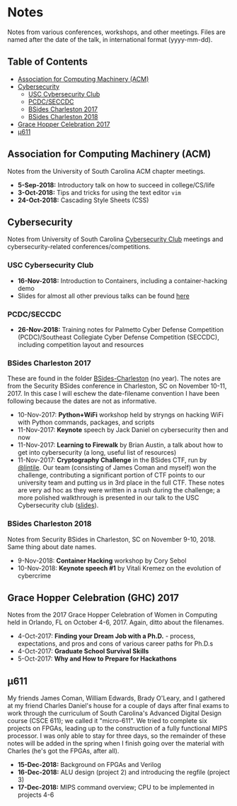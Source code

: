 # Notes

Notes from various conferences, workshops, and other meetings. Files are named after the date of the talk, in international format (yyyy-mm-dd).  

## Table of Contents
- [Association for Computing Machinery (ACM)](#association-for-computing-machinery-acm)
- [Cybersecurity](#cybersecurity)
    - [USC Cybersecurity Club](#usc-cybersecurity-club)
    - [PCDC/SECCDC](#pcdcseccdc)
    - [BSides Charleston 2017](#bsides-charleston-2017)
    - [BSides Charleston 2018](#bsides-charleston-2018)
- [Grace Hopper Celebration 2017](#grace-hopper-celebration-ghc-2017)
- [µ611](#µ611)

## Association for Computing Machinery (ACM)

Notes from the University of South Carolina ACM chapter meetings.  
- **5-Sep-2018:** Introductory talk on how to succeed in college/CS/life
- **3-Oct-2018:** Tips and tricks for using the text editor `vim`
- **24-Oct-2018:** Cascading Style Sheets (CSS)

## Cybersecurity

Notes from University of South Carolina [Cybersecurity Club](http://www.usccyber.org) meetings and cybersecurity-related conferences/competitions.  

### USC Cybersecurity Club
- **16-Nov-2018:** Introduction to Containers, including a container-hacking demo
- Slides for almost all other previous talks can be found [here](https://www.usccyber.org/past-talks.html)

### PCDC/SECCDC
- **26-Nov-2018:** Training notes for Palmetto Cyber Defense Competition (PCDC)/Southeast Collegiate Cyber Defense Competition (SECCDC),
including competition layout and resources

### BSides Charleston 2017
These are found in the folder [BSides-Charleston](Cybersecurity/BSides-Charleston) (no year). The notes are from the Security BSides conference in Charleston, SC on November 10-11, 2017. In this case I will eschew the date-filename convention I have been following because the dates are not as informative.  
- 10-Nov-2017: **Python+WiFi** workshop held by stryngs on hacking WiFi with Python commands, packages, and scripts
- 11-Nov-2017: **Keynote** speech by Jack Daniel on cybersecurity then and now
- 11-Nov-2017: **Learning to Firewalk** by Brian Austin, a talk about how to get into cybersecurity (a long, useful list of resources)
- 11-Nov-2017: **Cryptography Challenge** in the BSides CTF, run by [@lintile](https://twitter.com/lintile). Our team (consisting of James Coman and myself) won the challenge, contributing a significant portion of CTF points to our university team and putting us in 3rd place in the full CTF. These notes are very ad hoc as they were written in a rush during the challenge; a more polished walkthrough is presented in our talk to the USC Cybersecurity club ([slides](https://docs.google.com/presentation/d/1qebj1XR-cpxRaIZtb6xdViS8auePCj1k0spnPpfJJ6w/edit?usp=sharing)).

### BSides Charleston 2018
Notes from Security BSides in Charleston, SC on November 9-10, 2018. Same thing about date names.  
- 9-Nov-2018: **Container Hacking** workshop by Cory Sebol
- 10-Nov-2018: **Keynote speech #1** by Vitali Kremez on the evolution of cybercrime

## Grace Hopper Celebration (GHC) 2017

Notes from the 2017 Grace Hopper Celebration of Women in Computing held in Orlando, FL on October 4-6, 2017. Again, ditto about the filenames.  
- 4-Oct-2017: **Finding your Dream Job with a Ph.D.** - process, expectations, and pros and cons of various career paths for Ph.D.s
- 4-Oct-2017: **Graduate School Survival Skills**
- 5-Oct-2017: **Why and How to Prepare for Hackathons**

## µ611

My friends James Coman, William Edwards, Brady O'Leary, and I gathered at my friend Charles Daniel's house for a couple of days after final exams to work through the curriculum of South Carolina's Advanced Digital Design course (CSCE 611); we called it "micro-611". We tried to complete six projects on FPGAs, leading up to the construction of a fully functional MIPS processor. I was only able to stay for three days, so the remainder of these notes will be added in the spring when I finish going over the material with Charles (he's got the FPGAs, after all).  
- **15-Dec-2018:** Background on FPGAs and Verilog
- **16-Dec-2018:** ALU design (project 2) and introducing the regfile (project 3)
- **17-Dec-2018:** MIPS command overview; CPU to be implemented in projects 4-6
